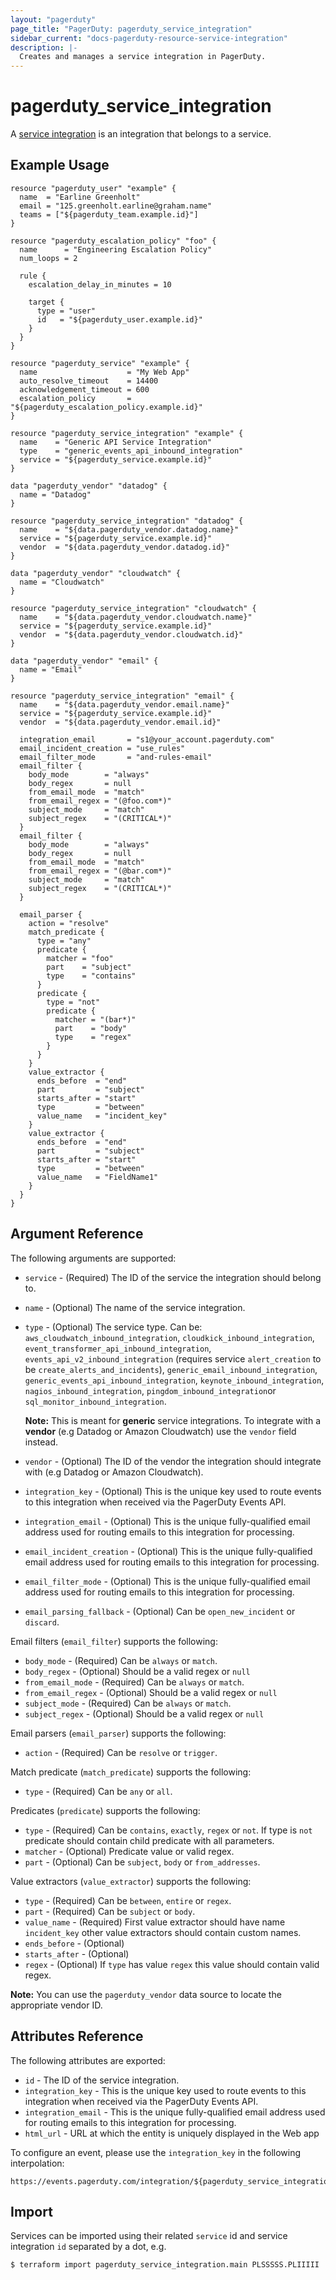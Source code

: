 ```yaml
---
layout: "pagerduty"
page_title: "PagerDuty: pagerduty_service_integration"
sidebar_current: "docs-pagerduty-resource-service-integration"
description: |-
  Creates and manages a service integration in PagerDuty.
---
```


# pagerduty\_service_integration

A [service integration](https://v2.developer.pagerduty.com/v2/page/api-reference#!/Services/post_services_id_integrations) is an integration that belongs to a service.

## Example Usage

```hcl
resource "pagerduty_user" "example" {
  name  = "Earline Greenholt"
  email = "125.greenholt.earline@graham.name"
  teams = ["${pagerduty_team.example.id}"]
}

resource "pagerduty_escalation_policy" "foo" {
  name      = "Engineering Escalation Policy"
  num_loops = 2

  rule {
    escalation_delay_in_minutes = 10

    target {
      type = "user"
      id   = "${pagerduty_user.example.id}"
    }
  }
}

resource "pagerduty_service" "example" {
  name                    = "My Web App"
  auto_resolve_timeout    = 14400
  acknowledgement_timeout = 600
  escalation_policy       = "${pagerduty_escalation_policy.example.id}"
}

resource "pagerduty_service_integration" "example" {
  name    = "Generic API Service Integration"
  type    = "generic_events_api_inbound_integration"
  service = "${pagerduty_service.example.id}"
}

data "pagerduty_vendor" "datadog" {
  name = "Datadog"
}

resource "pagerduty_service_integration" "datadog" {
  name    = "${data.pagerduty_vendor.datadog.name}"
  service = "${pagerduty_service.example.id}"
  vendor  = "${data.pagerduty_vendor.datadog.id}"
}

data "pagerduty_vendor" "cloudwatch" {
  name = "Cloudwatch"
}

resource "pagerduty_service_integration" "cloudwatch" {
  name    = "${data.pagerduty_vendor.cloudwatch.name}"
  service = "${pagerduty_service.example.id}"
  vendor  = "${data.pagerduty_vendor.cloudwatch.id}"
}

data "pagerduty_vendor" "email" {
  name = "Email"
}

resource "pagerduty_service_integration" "email" {
  name    = "${data.pagerduty_vendor.email.name}"
  service = "${pagerduty_service.example.id}"
  vendor  = "${data.pagerduty_vendor.email.id}"
  
  integration_email       = "s1@your_account.pagerduty.com"
  email_incident_creation = "use_rules"
  email_filter_mode       = "and-rules-email"
  email_filter {
    body_mode        = "always"
    body_regex       = null
    from_email_mode  = "match"
    from_email_regex = "(@foo.com*)"
    subject_mode     = "match"
    subject_regex    = "(CRITICAL*)"
  }
  email_filter {
    body_mode        = "always"
    body_regex       = null
    from_email_mode  = "match"
    from_email_regex = "(@bar.com*)"
    subject_mode     = "match"
    subject_regex    = "(CRITICAL*)"
  }
  
  email_parser {
    action = "resolve"
    match_predicate {
      type = "any"
      predicate {
        matcher = "foo"
        part    = "subject"
        type    = "contains"
      }
      predicate {
        type = "not"
        predicate {
          matcher = "(bar*)"
          part    = "body"
          type    = "regex"
        }
      }
    }
    value_extractor {
      ends_before  = "end"
      part         = "subject"
      starts_after = "start"
      type         = "between"
      value_name   = "incident_key"
    }
    value_extractor {
      ends_before  = "end"
      part         = "subject"
      starts_after = "start"
      type         = "between"
      value_name   = "FieldName1"
    }
  }
}
```

## Argument Reference

The following arguments are supported:

  * `service` - (Required) The ID of the service the integration should belong to.
  * `name` - (Optional) The name of the service integration.
  * `type` - (Optional) The service type. Can be:
  `aws_cloudwatch_inbound_integration`,
  `cloudkick_inbound_integration`,
  `event_transformer_api_inbound_integration`,
  `events_api_v2_inbound_integration` (requires service `alert_creation` to be `create_alerts_and_incidents`),
  `generic_email_inbound_integration`,
  `generic_events_api_inbound_integration`,
  `keynote_inbound_integration`,
  `nagios_inbound_integration`,
  `pingdom_inbound_integration`or `sql_monitor_inbound_integration`.

    **Note:** This is meant for **generic** service integrations.
    To integrate with a **vendor** (e.g Datadog or Amazon Cloudwatch) use the `vendor` field instead.

  * `vendor` - (Optional) The ID of the vendor the integration should integrate with (e.g Datadog or Amazon Cloudwatch).
  * `integration_key` - (Optional) This is the unique key used to route events to this integration when received via the PagerDuty Events API.
  * `integration_email` - (Optional) This is the unique fully-qualified email address used for routing emails to this integration for processing.
  
  * `email_incident_creation` - (Optional) This is the unique fully-qualified email address used for routing emails to this integration for processing.
  * `email_filter_mode` - (Optional) This is the unique fully-qualified email address used for routing emails to this integration for processing.
  * `email_parsing_fallback` - (Optional) Can be `open_new_incident` or `discard`.
    
  Email filters (`email_filter`) supports the following:
  
  * `body_mode` - (Required) Can be `always` or `match`.
  * `body_regex` - (Optional) Should be a valid regex or `null`
  * `from_email_mode` - (Required) Can be `always` or `match`.
  * `from_email_regex` - (Optional) Should be a valid regex or `null`
  * `subject_mode` - (Required) Can be `always` or `match`.
  * `subject_regex` - (Optional) Should be a valid regex or `null`
  
  Email parsers (`email_parser`) supports the following:
    
  * `action` - (Required) Can be `resolve` or `trigger`.
   
  Match predicate (`match_predicate`) supports the following:
      
  * `type` - (Required) Can be `any` or `all`.
  
  Predicates (`predicate`) supports the following:
      
  * `type` - (Required) Can be `contains`, `exactly`, `regex` or `not`. If type is `not` predicate should contain child predicate with all parameters.
  * `matcher` - (Optional) Predicate value or valid regex.
  * `part` - (Optional) Can be `subject`, `body` or `from_addresses`.
  
  Value extractors (`value_extractor`) supports the following:
      
  * `type` - (Required) Can be `between`, `entire` or `regex`.
  * `part` - (Required) Can be `subject` or `body`.
  * `value_name` - (Required) First value extractor should have name `incident_key` other value extractors should contain custom names.
  * `ends_before` - (Optional) 
  * `starts_after` - (Optional)
  * `regex` - (Optional) If `type` has value `regex` this value should contain valid regex.
 
  
  **Note:** You can use the `pagerduty_vendor` data source to locate the appropriate vendor ID.
## Attributes Reference

The following attributes are exported:

  * `id` - The ID of the service integration.
  * `integration_key` - This is the unique key used to route events to this integration when received via the PagerDuty Events API.
  * `integration_email` - This is the unique fully-qualified email address used for routing emails to this integration for processing.
  * `html_url` - URL at which the entity is uniquely displayed in the Web app

To configure an event, please use the `integration_key` in the following interpolation:

```hcl
https://events.pagerduty.com/integration/${pagerduty_service_integration.slack.integration_key}/enqueue
```

## Import

Services can be imported using their related `service` id and service integration `id` separated by a dot, e.g.

```
$ terraform import pagerduty_service_integration.main PLSSSSS.PLIIIII
```
